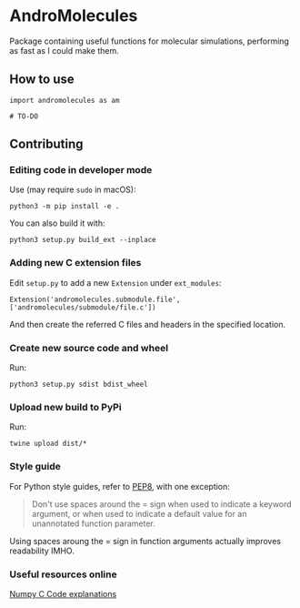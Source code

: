 # AndroMolecules
Package containing useful functions for molecular simulations, performing as fast as I could make them.

## How to use
```
import andromolecules as am

# TO-DO
```

## Contributing

### Editing code in developer mode
Use (may require `sudo` in macOS):
```
python3 -m pip install -e .
```

You can also build it with:
```
python3 setup.py build_ext --inplace
```

### Adding new C extension files
Edit `setup.py` to add a new `Extension` under `ext_modules`:
```
Extension('andromolecules.submodule.file', ['andromolecules/submodule/file.c'])
```
And then create the referred C files and headers in the specified location.

### Create new source code and wheel
Run:
```
python3 setup.py sdist bdist_wheel
```

### Upload new build to PyPi
Run:
```
twine upload dist/*
```

### Style guide
For Python style guides, refer to [PEP8](https://www.python.org/dev/peps/pep-0008/), with one exception:

> Don't use spaces around the = sign when used to indicate a keyword argument, or when used to indicate a default value for an unannotated function parameter.

Using spaces aroung the = sign in function arguments actually improves readability IMHO.

### Useful resources online
[Numpy C Code explanations](https://numpy.org/doc/stable/reference/internals.code-explanations.html)